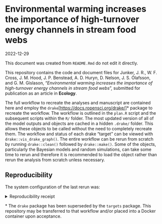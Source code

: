 Environmental warming increases the importance of high-turnover energy
channels in stream food webs
================
2022-12-29

This document was created from `README.Rmd` do not edit it directly.

This repository contains the code and document files for Junker, J. R.,
W. F. Cross, J. M. Hood, J. P. Benstead, A. D. Huryn, D. Nelson, J. S.
Ólafsson, and G. M. Gíslason, “*Environmental warming increases the
importance of high-turnover energy channels in stream food webs*”,
submitted for publication as an article in **Ecology**.

The full workflow to recreate the analyses and manuscript are contained
here and employ the `drake`\[<https://docs.ropensci.org/drake/>\]\*
package to recreate the workflow. The workflow is outlined in the
`plan.R` script and the subsequent scripts within the `R/` folder. The
most updated version of all of the model outputs and objects are cached
in a hidden `.drake/` folder. This allows these objects to be called
without the need to completely recreate them. The workflow and status of
each drake “target” can be viewed with `drake::vis_drake_graph()`. The
entire workflow can be rerun from scratch by running `drake::clean()`
followed by `drake::make()`. Some of the objects, particularly the
Bayesian models and random simulations, can take some time to rerun and
therefore it is recommended to load the object rather than rerun the
analysis from scratch unless necessary.

## Reproducibility

The system configuration of the last rerun was:

<details>
<summary>
Reproducibility receipt
</summary>

``` r
## datetime
Sys.time()
```

    ## [1] "2022-12-29 12:11:01 CST"

``` r
## repository
capture.output(if(requireNamespace('git2r', quietly = TRUE)) {
  git2r::repository()
} else {
  c(
    system2("git", args = c("log", "--name-status", "-1"), stdout = TRUE),
    system2("git", args = c("remote", "-v"), stdout = TRUE)
  )
})[-1]
```

    ## [1] "Remote:   main @ origin (git@github.com:jimjunker1/Junker_temperature-energy-flux.git)"
    ## [2] "Head:     [77eedd4] 2022-12-23: Initial commit"

``` r
## session info
sessionInfo()
```

    ## R version 4.2.1 (2022-06-23 ucrt)
    ## Platform: x86_64-w64-mingw32/x64 (64-bit)
    ## Running under: Windows 10 x64 (build 19045)
    ## 
    ## Matrix products: default
    ## 
    ## locale:
    ## [1] LC_COLLATE=English_United States.utf8 
    ## [2] LC_CTYPE=English_United States.utf8   
    ## [3] LC_MONETARY=English_United States.utf8
    ## [4] LC_NUMERIC=C                          
    ## [5] LC_TIME=English_United States.utf8    
    ## 
    ## attached base packages:
    ##  [1] parallel  stats4    grid      stats     graphics  grDevices utils    
    ##  [8] datasets  methods   base     
    ## 
    ## other attached packages:
    ##  [1] knitr_1.39               junkR_0.2.0              emmeans_1.7.5           
    ##  [4] rsample_1.0.0            RInSp_1.2                hillR_0.5.1             
    ##  [7] tidybayes_3.0.2          brms_2.17.0              Rcpp_1.0.9              
    ## [10] rstan_2.21.5             StanHeaders_2.21.0-7     rriskDistributions_2.1.2
    ## [13] cowplot_1.1.1            magick_2.7.3             ggraph_2.0.5            
    ## [16] igraph_1.3.2             betareg_3.1-4            ggpubr_0.4.0            
    ## [19] ggeffects_1.1.2          ggthemes_4.2.4           bbmle_1.0.25            
    ## [22] broom_1.0.0              viridis_0.6.2            viridisLite_0.4.1       
    ## [25] zoib_1.5.5               abind_1.4-5              Formula_1.2-4           
    ## [28] rjags_4-13               coda_0.19-4              MuMIn_1.46.0            
    ## [31] fluxweb_0.2.0            ggridges_0.5.3           gridExtra_2.3           
    ## [34] TTR_0.24.3               httr_1.4.4               lubridate_1.9.0         
    ## [37] timechange_0.1.1         chron_2.3-57             tictoc_1.0.1            
    ## [40] rmarkdown_2.17           dflow_0.0.0.9000         fuzzySim_4.3            
    ## [43] moments_0.14.1           fnmate_0.0.5             furrr_0.3.1             
    ## [46] future_1.26.1            forcats_0.5.1            stringr_1.4.1           
    ## [49] dplyr_1.0.10             purrr_0.3.5              readr_2.1.2             
    ## [52] tidyr_1.2.1              tibble_3.1.8             ggplot2_3.4.0           
    ## [55] tidyverse_1.3.1          plyr_1.8.8               RCurl_1.98-1.7          
    ## [58] rlist_0.4.6.2            gtools_3.9.2.2           data.table_1.14.4       
    ## [61] drake_7.13.4             dotenv_1.0.3             conflicted_1.1.0        
    ## [64] pacman_0.5.1            
    ## 
    ## loaded via a namespace (and not attached):
    ##   [1] estimability_1.4     msm_1.6.9            dygraphs_1.1.1.6    
    ##   [4] multcomp_1.4-20      inline_0.3.19        generics_0.1.3      
    ##   [7] callr_3.7.3          terra_1.5-34         TH.data_1.1-1       
    ##  [10] usethis_2.1.6        tzdb_0.3.0           base64url_1.4       
    ##  [13] xml2_1.3.3           httpuv_1.6.6         assertthat_0.2.1    
    ##  [16] xfun_0.31            hms_1.1.2            ggdist_3.1.1        
    ##  [19] bayesplot_1.9.0      evaluate_0.15        promises_1.2.0.1    
    ##  [22] fansi_1.0.3          progress_1.2.2       dbplyr_2.2.1        
    ##  [25] readxl_1.4.0         DBI_1.1.3            htmlwidgets_1.5.4   
    ##  [28] tensorA_0.36.2       ellipsis_0.3.2       crosstalk_1.2.0     
    ##  [31] backports_1.4.1      markdown_1.1         RcppParallel_5.1.5  
    ##  [34] vctrs_0.5.0          remotes_2.4.2        cachem_1.0.6        
    ##  [37] withr_2.5.0          ggforce_0.3.3        bdsmatrix_1.3-6     
    ##  [40] checkmate_2.1.0      xts_0.12.1           prettyunits_1.1.1   
    ##  [43] crayon_1.5.2         pkgconfig_2.0.3      tweenr_1.0.2        
    ##  [46] pkgload_1.3.0        nlme_3.1-157         devtools_2.4.4      
    ##  [49] nnet_7.3-17          rlang_1.0.6          globals_0.15.1      
    ##  [52] lifecycle_1.0.3      miniUI_0.1.1.1       colourpicker_1.1.1  
    ##  [55] sandwich_3.0-2       filelock_1.0.2       modelr_0.1.8        
    ##  [58] cellranger_1.1.0     distributional_0.3.0 polyclip_1.10-0     
    ##  [61] matrixStats_0.62.0   lmtest_0.9-40        Matrix_1.4-1        
    ##  [64] loo_2.5.1            mc2d_0.1-21          carData_3.0-5       
    ##  [67] zoo_1.8-10           reprex_2.0.1         base64enc_0.1-3     
    ##  [70] processx_3.7.0       bitops_1.0-7         parallelly_1.32.0   
    ##  [73] shinystan_2.6.0      rstatix_0.7.0        ggsignif_0.6.3      
    ##  [76] scales_1.2.1         memoise_2.0.1        magrittr_2.0.3      
    ##  [79] threejs_0.3.3        compiler_4.2.1       RefManageR_1.3.0    
    ##  [82] rstantools_2.2.0     cli_3.3.0            urlchecker_1.0.1    
    ##  [85] listenv_0.8.0        ps_1.7.1             Brobdingnag_1.2-8   
    ##  [88] MASS_7.3-57          tidyselect_1.2.0     stringi_1.7.8       
    ##  [91] yaml_2.3.6           svUnit_1.0.6         ggrepel_0.9.2       
    ##  [94] bridgesampling_1.1-2 tools_4.2.1          rstudioapi_0.13     
    ##  [97] git2r_0.30.1         posterior_1.2.2      farver_2.1.1        
    ## [100] digest_0.6.29        shiny_1.7.3          storr_1.2.5         
    ## [103] car_3.1-0            later_1.3.0          modEvA_3.5          
    ## [106] colorspace_2.0-3     rvest_1.0.2          fs_1.5.2            
    ## [109] eha_2.10.0           splines_4.2.1        expm_0.999-6        
    ## [112] graphlayouts_0.8.0   shinythemes_1.2.0    flexmix_2.3-18      
    ## [115] sessioninfo_1.2.2    xtable_1.8-4         jsonlite_1.8.3      
    ## [118] tidygraph_1.2.1      modeltools_0.2-23    R6_2.5.1            
    ## [121] profvis_0.3.7        pillar_1.8.1         htmltools_0.5.2     
    ## [124] mime_0.12            txtq_0.2.4           glue_1.6.2          
    ## [127] fastmap_1.1.0        DT_0.23              codetools_0.2-18    
    ## [130] pkgbuild_1.3.1       mvtnorm_1.1-3        utf8_1.2.2          
    ## [133] lattice_0.20-45      numDeriv_2016.8-1.1  arrayhelpers_1.1-0  
    ## [136] curl_4.3.3           shinyjs_2.1.0        survival_3.3-1      
    ## [139] munsell_0.5.0        haven_2.5.0          reshape2_1.4.4      
    ## [142] gtable_0.3.1

</details>

\* The `drake` package has been superseded by the `targets` package.
This repository may be transferred to that workflow and/or placed into a
Docker container upon acceptance.
